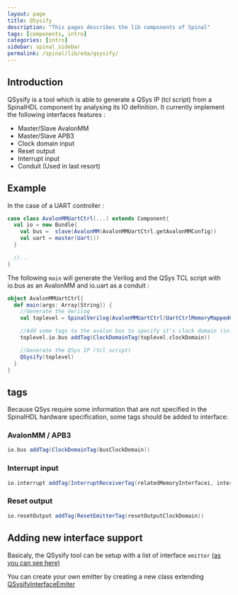 ```yaml
---
layout: page
title: QSysify
description: "This pages describes the lib components of Spinal"
tags: [components, intro]
categories: [intro]
sidebar: spinal_sidebar
permalink: /spinal/lib/eda/qsysify/
---
```


## Introduction

QSysify is a tool which is able to generate a QSys IP (tcl script) from a SpinalHDL component by analysing its IO definition. It currently implement the following interfaces features :

- Master/Slave AvalonMM
- Master/Slave APB3
- Clock domain input
- Reset output
- Interrupt input
- Conduit (Used in last resort)

## Example

In the case of a UART controller :

```scala
case class AvalonMMUartCtrl(...) extends Component{
  val io = new Bundle{
    val bus =  slave(AvalonMM(AvalonMMUartCtrl.getAvalonMMConfig))
    val uart = master(Uart())
  }

  //...
}
```

The following  `main` will generate the Verilog and the QSys TCL script with io.bus as an AvalonMM and io.uart as a conduit :

```scala
object AvalonMMUartCtrl{
  def main(args: Array[String]) {
    //Generate the Verilog
    val toplevel = SpinalVerilog(AvalonMMUartCtrl(UartCtrlMemoryMappedConfig(...))).toplevel

    //Add some tags to the avalon bus to specify it's clock domain (information used by QSysify)
    toplevel.io.bus addTag(ClockDomainTag(toplevel.clockDomain))

    //Generate the QSys IP (tcl script)
    QSysify(toplevel)
  }
}
```

## tags

Because QSys require some information that are not specified in the SpinalHDL hardware specification, some tags should be added to interface:

### AvalonMM / APB3

```scala
io.bus addTag(ClockDomainTag(busClockDomain))
```

### Interrupt input

```scala
io.interrupt addTag(InterruptReceiverTag(relatedMemoryInterfacei, interruptClockDomain))
```

### Reset output

```scala
io.resetOutput addTag(ResetEmitterTag(resetOutputClockDomain))
```

## Adding new interface support

Basicaly, the QSysify tool can be setup with a list of interface `emitter` [(as you can see here)](https://github.com/SpinalHDL/SpinalHDL/blob/764193013f84cfe4f82d7d1f1739c4561ef65860/lib/src/main/scala/spinal/lib/eda/altera/QSys.scala#L12)

You can create your own emitter by creating a new class extending [QSysifyInterfaceEmiter](https://github.com/SpinalHDL/SpinalHDL/blob/764193013f84cfe4f82d7d1f1739c4561ef65860/lib/src/main/scala/spinal/lib/eda/altera/QSys.scala#L24)
